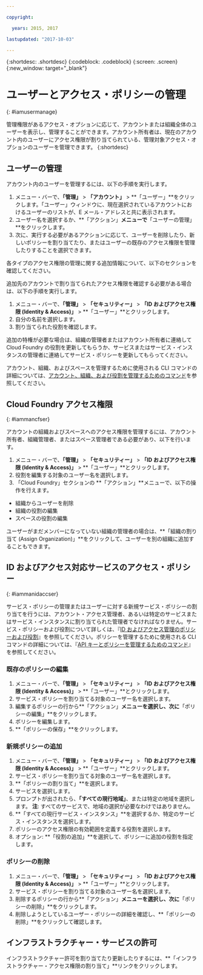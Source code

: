 ```yaml
---

copyright:

  years: 2015, 2017

lastupdated: "2017-10-03"

---
```


{:shortdesc: .shortdesc}
{:codeblock: .codeblock}
{:screen: .screen}
{:new_window: target="_blank"}

# ユーザーとアクセス・ポリシーの管理
{: #iamusermanage}

管理権限があるアクセス・オプションに応じて、アカウントまたは組織全体のユーザーを表示し、管理することができます。アカウント所有者は、現在のアカウント内のユーザーにアクセス権限が割り当てられている、管理対象アクセス・オプションのユーザーを管理できます。
{:shortdesc}

## ユーザーの管理

アカウント内のユーザーを管理するには、以下の手順を実行します。

1. メニュー・バーで、**「管理」** &gt; **「アカウント」** &gt; **「ユーザー」**をクリックします。「ユーザー」ウィンドウに、現在選択されているアカウントにおけるユーザーのリストが、E メール・アドレスと共に表示されます。
2. ユーザー名を選択するか、**「アクション」**メニューで**「ユーザーの管理」**をクリックします。
3. 次に、実行する必要があるアクションに応じて、ユーザーを削除したり、新しいポリシーを割り当てたり、またはユーザーの既存のアクセス権限を管理したりすることを選択できます。

各タイプのアクセス権限の管理に関する追加情報について、以下のセクションを確認してください。

追加先のアカウントで割り当てられたアクセス権限を確認する必要がある場合は、以下の手順を実行します。

1. メニュー・バーで、**「管理」** &gt; **「セキュリティー」** &gt; **「ID およびアクセス権限 (Identity & Access)」** &gt; **「ユーザー」**とクリックします。
2. 自分の名前を選択します。
3. 割り当てられた役割を確認します。

追加の特権が必要な場合は、組織の管理者またはアカウント所有者に連絡して Cloud Foundry の役割を更新してもらうか、サービスまたはサービス・インスタンスの管理者に連絡してサービス・ポリシーを更新してもらってください。

アカウント、組織、およびスペースを管理するために使用される CLI コマンドの詳細については、[アカウント、組織、および役割を管理するためのコマンド](/docs/cli/reference/bluemix_cli/bx_cli.html#bx_commands_acctorg)を参照してください。

## Cloud Foundry アクセス権限
{: #iammancfser}

アカウントの組織およびスペースへのアクセス権限を管理するには、アカウント所有者、組織管理者、またはスペース管理者である必要があり、以下を行います。

1. メニュー・バーで、**「管理」** &gt; **「セキュリティー」** &gt; **「ID およびアクセス権限 (Identity & Access)」** &gt; **「ユーザー」**とクリックします。
2. 役割を編集する対象のユーザー名を選択します。
3. 「Cloud Foundry」セクションの **「アクション」**メニューで、以下の操作を行えます。

  * 組織からユーザーを削除
  * 組織の役割の編集
  * スペースの役割の編集

ユーザーがまだメンバーになっていない組織の管理者の場合は、**「組織の割り当て (Assign Organization)」**をクリックして、ユーザーを別の組織に追加することもできます。


## ID およびアクセス対応サービスのアクセス・ポリシー
{: #iammanidaccser}

サービス・ポリシーの管理またはユーザーに対する新規サービス・ポリシーの割り当てを行うには、アカウント・アクセス管理者、あるいは特定のサービスまたはサービス・インスタンスに割り当てられた管理者でなければなりません。サービス・ポリシーおよび役割について詳しくは、『[ID およびアクセス管理のポリシーおよび役割](/docs/iam/users_roles.html#iamusermanpol)』を参照してください。ポリシーを管理するために使用される CLI コマンドの詳細については、『[API キーとポリシーを管理するためのコマンド](/docs/cli/reference/bluemix_cli/bx_cli.html#bx_commands_iam)』を参照してください。

### 既存のポリシーの編集

1. メニュー・バーで、**「管理」** &gt; **「セキュリティー」** &gt; **「ID およびアクセス権限 (Identity & Access)」** &gt; **「ユーザー」**とクリックします。
2. サービス・ポリシーを割り当てる対象のユーザー名を選択します。
3. 編集するポリシーの行から**「アクション」**メニューを選択し、次に**「ポリシーの編集」**をクリックします。
4. ポリシーを編集します。
5. **「ポリシーの保存」**をクリックします。

### 新規ポリシーの追加

1. メニュー・バーで、**「管理」** &gt; **「セキュリティー」** &gt; **「ID およびアクセス権限 (Identity & Access)」** &gt; **「ユーザー」**とクリックします。
2. サービス・ポリシーを割り当てる対象のユーザー名を選択します。
3. **「ポリシーの割り当て」**を選択します。
4. サービスを選択します。
5. プロンプトが出されたら、**「すべての現行地域」**、または特定の地域を選択します。
**注**: すべてのサービスで、地域の選択が必要なわけではありません。
6. **「すべての現行サービス・インスタンス」**を選択するか、特定のサービス・インスタンスを選択します。
7. ポリシーのアクセス権限の有効範囲を定義する役割を選択します。
8. オプション: **「役割の追加」**を選択して、ポリシーに追加の役割を指定します。

### ポリシーの削除

1. メニュー・バーで、**「管理」** &gt; **「セキュリティー」** &gt; **「ID およびアクセス権限 (Identity & Access)」** &gt; **「ユーザー」**とクリックします。
2. サービス・ポリシーを割り当てる対象のユーザー名を選択します。
3. 削除するポリシーの行から**「アクション」**メニューを選択し、次に**「ポリシーの削除」**をクリックします。
4. 削除しようとしているユーザー・ポリシーの詳細を確認し、**「ポリシーの削除」**をクリックして確認します。
  

## インフラストラクチャー・サービスの許可

インフラストラクチャー許可を割り当てたり更新したりするには、**「インフラストラクチャー・アクセス権限の割り当て」**リンクをクリックします。

